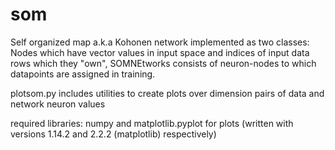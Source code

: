 # som
Self organized map a.k.a Kohonen network implemented as two classes: 
Nodes which have vector values in input space and indices 
of input data rows which they "own", 
SOMNEtworks consists of neuron-nodes to which datapoints are assigned in training.

plotsom.py includes utilities to create plots over dimension pairs of data and network neuron values

required libraries: numpy and matplotlib.pyplot for plots (written with versions 1.14.2 and 2.2.2 (matplotlib) respectively)




